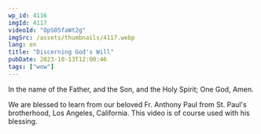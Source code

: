 ```yaml
---
wp_id: 4116
imgId: 4117
videoId: "OpS05faWt2g"
imgSrc: /assets/thumbnails/4117.webp
lang: en
title: "Discerning God's Will"
pubDate: 2023-10-13T12:00:46
tags: ["wow"]
---
```


<p>In the name of the Father, and the Son, and the Holy Spirit; One God, Amen.</p>
<p>We are blessed to learn from our beloved Fr. Anthony Paul from St. Paul's brotherhood, Los Angeles, California. This video is of course used with his blessing.</p>
